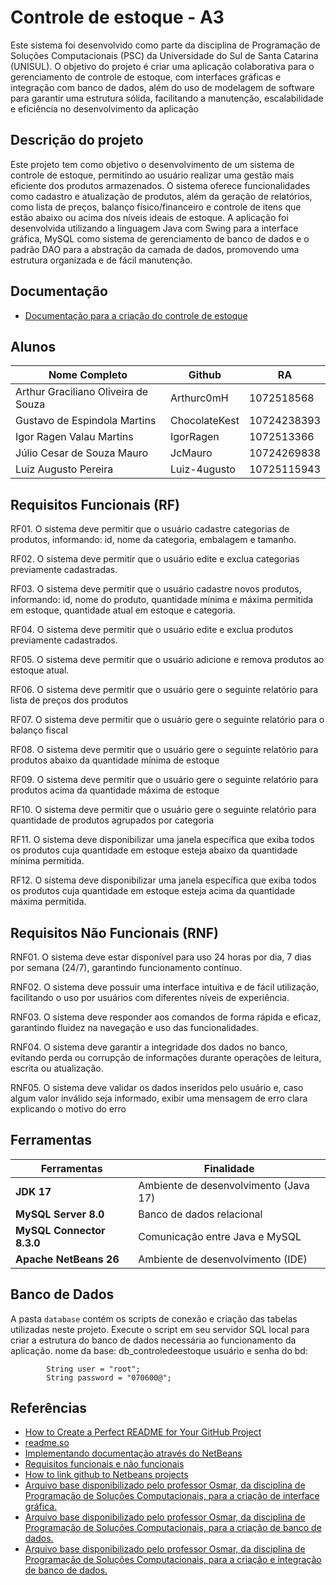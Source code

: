 
# Controle de estoque - A3


Este sistema foi desenvolvido como parte da disciplina de Programação de Soluções Computacionais (PSC) da Universidade do Sul de Santa Catarina (UNISUL). O objetivo do projeto é criar uma aplicação colaborativa para o gerenciamento de controle de estoque, com interfaces gráficas e integração com banco de dados, além do uso de modelagem de software para garantir uma estrutura sólida, facilitando a manutenção, escalabilidade e eficiência no desenvolvimento da aplicação




## Descrição do projeto

Este projeto tem como objetivo o desenvolvimento de um sistema de controle de estoque, permitindo ao usuário realizar uma gestão mais eficiente dos produtos armazenados. O sistema oferece funcionalidades como cadastro e atualização de produtos, além da geração de relatórios, como lista de preços, balanço físico/financeiro e controle de itens que estão abaixo ou acima dos níveis ideais de estoque.
A aplicação foi desenvolvida utilizando a linguagem Java com Swing para a interface gráfica, MySQL como sistema de gerenciamento de banco de dados e o padrão DAO para a abstração da camada de dados, promovendo uma estrutura organizada e de fácil manutenção.




## Documentação

- [Documentação para a criação do controle de estoque](https://mediacdns3.ulife.com.br/PAT/Upload/5688953/A3_roteiro_20250529201959.pdf)




## Alunos

| Nome Completo               | Github                                                | RA                  |
| ----------------- | ---------------------------------------------------------- | --------------------------------- |
| Arthur Graciliano  Oliveira de Souza      | Arthurc0mH| 1072518568     |
| Gustavo de Espindola Martins       | ChocolateKest| 10724238393    |
| Igor Ragen Valau Martins       | IgorRagen | 1072513366  |
| Júlio Cesar de Souza Mauro       | JcMauro | 10724269838     |
| Luiz Augusto Pereira       | Luiz-4ugusto | 10725115943     |

## Requisitos Funcionais (RF)
RF01. O sistema deve permitir que o usuário cadastre categorias de produtos, informando: id, nome da categoria, embalagem e tamanho.

RF02. O sistema deve permitir que o usuário edite e exclua categorias previamente cadastradas.

RF03. O sistema deve permitir que o usuário cadastre novos produtos, informando: id, nome do produto, quantidade mínima e máxima permitida em estoque, quantidade atual em estoque e categoria.

RF04. O sistema deve permitir que o usuário edite e exclua produtos previamente cadastrados.

RF05. O sistema deve permitir que o usuário adicione e remova produtos ao estoque atual.

RF06. O sistema deve permitir que o usuário gere o seguinte relatório para lista de preços dos produtos

RF07. O sistema deve permitir que o usuário gere o seguinte relatório para o balanço fiscal

RF08. O sistema deve permitir que o usuário gere o seguinte relatório para produtos abaixo da quantidade mínima de estoque

RF09. O sistema deve permitir que o usuário gere o seguinte relatório para produtos acima da quantidade máxima de estoque

RF10. O sistema deve permitir que o usuário gere o seguinte relatório para quantidade de produtos agrupados por categoria

RF11. O sistema deve disponibilizar uma janela específica que exiba todos os produtos cuja quantidade em estoque esteja abaixo da quantidade mínima permitida.

RF12. O sistema deve disponibilizar uma janela específica que exiba todos os produtos cuja quantidade em estoque esteja acima da quantidade máxima permitida.

## Requisitos Não Funcionais (RNF)

RNF01. O sistema deve estar disponível para uso 24 horas por dia, 7 dias por semana (24/7), garantindo funcionamento contínuo.

RNF02. O sistema deve possuir uma interface intuitiva e de fácil utilização, facilitando o uso por usuários com diferentes níveis de experiência.

RNF03. O sistema deve responder aos comandos de forma rápida e eficaz, garantindo fluidez na navegação e uso das funcionalidades.

RNF04. O sistema deve garantir a integridade dos dados no banco, evitando perda ou corrupção de informações durante operações de leitura, escrita ou atualização.

RNF05. O sistema deve validar os dados inseridos pelo usuário e, caso algum valor inválido seja informado, exibir uma mensagem de erro clara explicando o motivo do erro

## Ferramentas

| Ferramentas          | Finalidade                                     |
| ------------------------------ | ---------------------------------------------- |
| **JDK 17**                      | Ambiente de desenvolvimento (Java 17)         |
| **MySQL Server 8.0**            | Banco de dados relacional                     |
| **MySQL Connector 8.3.0**| Comunicação entre Java e MySQL                |
| **Apache NetBeans 26**         | Ambiente de desenvolvimento (IDE)            |


## Banco de Dados

A pasta `database` contém os scripts de conexão e criação das tabelas utilizadas neste projeto.  Execute o script em seu servidor SQL local para criar a estrutura do banco de dados necessária ao funcionamento da aplicação.
nome da base: db_controledeestoque
usuário e senha do bd:


            String user = "root";
            String password = "070600@";


## Referências

 - [How to Create a Perfect README for Your GitHub Project](https://medium.com/@sumudithalanz/the-art-of-crafting-an-effective-readme-for-your-github-project-cf425a8b1580)
  - [readme.so](https://readme.so/pt/editor)
 - [Implementando documentação através do NetBeans](https://www.devmedia.com.br/javadoc-implementando-documentacao-atraves-do-netbeans/2495)
  - [Requisitos funcionais e não funcionais](https://www.mestresdaweb.com.br/tecnologias/requisitos-funcionais-e-nao-funcionais-o-que-sao)
  - [How to link github to Netbeans projects](https://www.youtube.com/watch?v=UOIPS-ewFHg)
  - [Arquivo base disponibilizado pelo professor Osmar, da disciplina de Programação de Soluções Computacionais, para a criação de interface gráfica.](https://mediacdns3.ulife.com.br/PAT/Upload/2985299/11_Interfaces_graficas_20250519185608.pdf)
  - [Arquivo base disponibilizado pelo professor Osmar, da disciplina de Programação de Soluções Computacionais, para a criação de banco de dados.](https://mediacdns3.ulife.com.br/PAT/Upload/2985299/12_BD_mysql_workbench_20250512213257.pdf)
  - [Arquivo base disponibilizado pelo professor Osmar, da disciplina de Programação de Soluções Computacionais, para a criação e integração de banco de dados.](https://mediacdns3.ulife.com.br/PAT/Upload/2985299/13_BD_DAO_sem_control_20250512213305.pdf)

  





